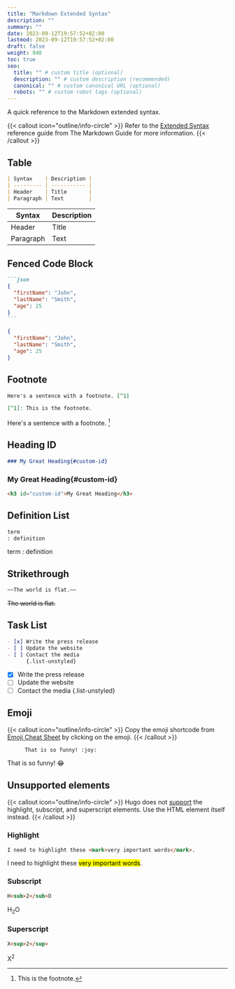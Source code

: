 ```yaml
---
title: "Markdown Extended Syntax"
description: ""
summary: ""
date: 2023-09-12T19:57:52+02:00
lastmod: 2023-09-12T19:57:52+02:00
draft: false
weight: 940
toc: true
seo:
  title: "" # custom title (optional)
  description: "" # custom description (recommended)
  canonical: "" # custom canonical URL (optional)
  robots: "" # custom robot tags (optional)
---
```


A quick reference to the Markdown extended syntax.

{{< callout icon="outline/info-circle" >}}
Refer to the [Extended Syntax](https://markdownguide.offshoot.io/extended-syntax/) reference guide from The Markdown Guide for more information.
{{< /callout >}}

## Table

```md
| Syntax    | Description |
| --------- | ----------- |
| Header    | Title       |
| Paragraph | Text        |
```

| Syntax    | Description |
| --------- | ----------- |
| Header    | Title       |
| Paragraph | Text        |

## Fenced Code Block

````md
```json
{
  "firstName": "John",
  "lastName": "Smith",
  "age": 25
}
```
````

```json
{
  "firstName": "John",
  "lastName": "Smith",
  "age": 25
}
```

## Footnote

```md
Here's a sentence with a footnote. [^1]

[^1]: This is the footnote.
```

Here's a sentence with a footnote. [^1]

[^1]: This is the footnote.

## Heading ID

```md
### My Great Heading{#custom-id}
```

### My Great Heading{#custom-id}

```html
<h3 id="custom-id">My Great Heading</h3>
```

## Definition List

```md
term
: definition
```

term
: definition

## Strikethrough

```md
~~The world is flat.~~
```

~~The world is flat.~~

## Task List

```md
- [x] Write the press release
- [ ] Update the website
- [ ] Contact the media
      {.list-unstyled}
```

- [x] Write the press release
- [ ] Update the website
- [ ] Contact the media
      {.list-unstyled}

## Emoji

{{< callout icon="outline/info-circle" >}}
Copy the emoji shortcode from [Emoji Cheat Sheet](https://www.webfx.com/tools/emoji-cheat-sheet/) by clicking on the emoji.
{{< /callout >}}

<div class="expressive-code">
  <figure class="frame not-content">
  <figcaption class="header">
    <span class="title"></span>
  </figcaption>
  <div class="highlight"><pre tabindex="0" class="chroma"><code class="language-md" data-lang="md"><span class="line"><span class="cl">That is so funny! &#58;joy:</span></span></code></pre></div>
  </figure>
</div>

That is so funny! :joy:

## Unsupported elements

{{< callout icon="outline/info-circle" >}}
Hugo does not [support](https://www.markdownguide.org/tools/hugo/#hugo-markdown-support) the highlight, subscript, and superscript elements. Use the HTML element itself instead.
{{< /callout >}}

### Highlight

```md
I need to highlight these <mark>very important words</mark>.
```

I need to highlight these <mark>very important words</mark>.

### Subscript

```md
H<sub>2</sub>O
```

H<sub>2</sub>O

### Superscript

```md
X<sup>2</sup>
```

X<sup>2</sup>
